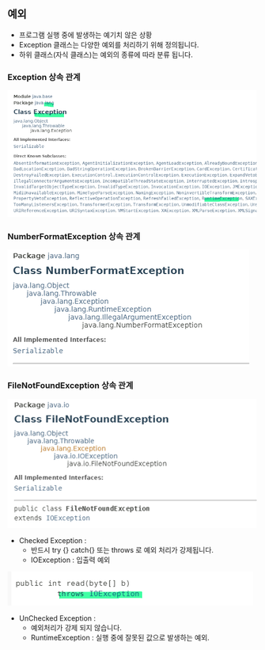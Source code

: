 ## 예외

  * 프로그램 실행 중에 발생하는 예기치 않은 상황
  * Exception 클래스는 다양한 예외를 처리하기 위해 정의됩니다.
  * 하위 클래스(자식 클래스)는 예외의 종류에 따라 분류 됩니다.
  
  ### Exception 상속 관계

  ![Alt text](docs/images/20240115_134314.png)

  ### NumberFormatException 상속 관계
  ![Alt text](docs/images/20240115_134305.png)

  ### FileNotFoundException 상속 관계
  ![Alt text](docs/images/20240115_134300.png)
  
  * Checked Exception  : 
    * 반드시 try {} catch{} 또는 throws 로 예외 처리가 강제됩니다.
    * IOException : 입출력 예외
      
  ![Alt text](docs/images/20240115_134246.png)
  
  * UnChecked Exception :
    * 예외처리가 강제 되지 않습니다.
    * RuntimeException : 실행 중에 잘못된 값으로 발생하는 예외.  
    
